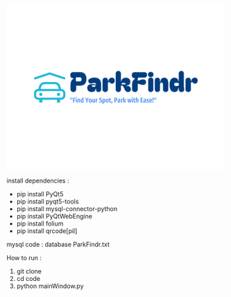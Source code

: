 ![ParkFindr logo](ParkFindr-Logo.png)

install dependencies : 
 - pip install PyQt5
 - pip install pyqt5-tools
 - pip install mysql-connector-python
 - pip install PyQtWebEngine
 - pip install folium
 - pip install qrcode[pil]

mysql code : 
database ParkFindr.txt


How to run :
1) git clone
2) cd code
3) python mainWindow.py 
